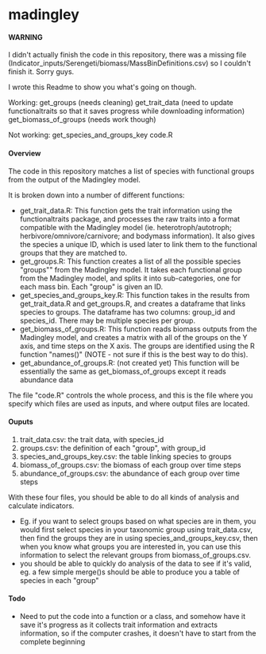 # madingley

#### WARNING
I didn't actually finish the code in this repository, there was a missing file (Indicator_inputs/Serengeti/biomass/MassBinDefinitions.csv) so I couldn't finish it. Sorry guys. 

I wrote this Readme to show you what's going on though.

Working:
get_groups (needs cleaning)
get_trait_data (need to update functionaltraits so that it saves progress while downloading information)
get_biomass_of_groups (needs work though)

Not working:
get_species_and_groups_key
code.R

#### Overview
The code in this repository matches a list of species with functional groups from the output of the Madingley model.

It is broken down into a number of different functions:
- get_trait_data.R: This function gets the trait information using the functionaltraits package, and processes the raw traits into a format compatible with the Madingley model (ie. heterotroph/autotroph; herbivore/omnivore/carnivore; and bodymass information). It also gives the species a unique ID, which is used later to link them to the functional groups that they are matched to.
- get_groups.R: This function creates a list of all the possible species "groups"" from the Madingley model. It takes each functional group from the Madingley model, and splits it into sub-categories, one for each mass bin. Each "group" is given an ID.
- get_species_and_groups_key.R: This function takes in the results from get_trait_data.R and get_groups.R, and creates a dataframe that links species to groups. The dataframe has two columns: group_id and species_id. There may be multiple species per group.
- get_biomass_of_groups.R: This function reads biomass outputs from the Madingley model, and creates a matrix with all of the groups on the Y axis, and time steps on the X axis. The groups are identified using the R function "names()" (NOTE - not sure if this is the best way to do this). 
- get_abundance_of_groups.R: (not created yet) This function will be essentially the same as get_biomass_of_groups except it reads abundance data

The file "code.R" controls the whole process, and this is the file where you specify which files are used as inputs, and where output files are located.

#### Ouputs
1. trait_data.csv: the trait data, with species_id
2. groups.csv: the definition of each "group", with group_id
3. species_and_groups_key.csv: the table linking species to groups
4. biomass_of_groups.csv: the biomass of each group over time steps
5. abundance_of_groups.csv: the abundance of each group over time steps

With these four files, you should be able to do all kinds of analysis and calculate indicators. 
- Eg. if you want to select groups based on what species are in them, you would first select species in your
  taxonomic group using trait_data.csv, then find the groups they are in using species_and_groups_key.csv,
  then when you know what groups you are interested in, you can use this information to select the relevant
  groups from biomass_of_groups.csv.
- you should be able to quickly do analysis of the data to see if it's valid, eg. a few simple merge()s
  should be able to produce you a table of species in each "group"

#### Todo
- Need to put the code into a function or a class, and somehow have it save it's progress as it collects trait information and extracts information, so if the computer crashes, it doesn't have to start from the complete beginning
